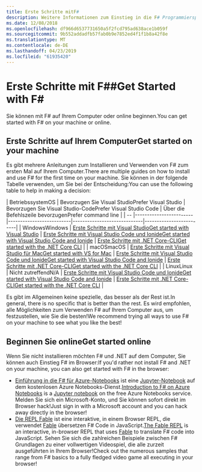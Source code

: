 ```yaml
---
title: Erste Schritte mitF#
description: Weitere Informationen zum Einstieg in die F# Programmiersprache.
ms.date: 12/08/2018
ms.openlocfilehash: df966d6537731650a5f2fcd795ad638ace1b059f
ms.sourcegitcommit: 9b552addadfb57fab0b9e7852ed4f1f1b8a42f8e
ms.translationtype: MT
ms.contentlocale: de-DE
ms.lasthandoff: 04/23/2019
ms.locfileid: "61935420"
---
```

# <a name="get-started-with-f"></a><span data-ttu-id="efdef-103">Erste Schritte mit F#\#</span><span class="sxs-lookup"><span data-stu-id="efdef-103">Get Started with F\#</span></span>

<span data-ttu-id="efdef-104">Sie können mit F# auf Ihrem Computer oder online beginnen.</span><span class="sxs-lookup"><span data-stu-id="efdef-104">You can get started with F# on your machine or online.</span></span>

## <a name="get-started-on-your-machine"></a><span data-ttu-id="efdef-105">Erste Schritte auf Ihrem Computer</span><span class="sxs-lookup"><span data-stu-id="efdef-105">Get started on your machine</span></span>

<span data-ttu-id="efdef-106">Es gibt mehrere Anleitungen zum Installieren und Verwenden von F# zum ersten Mal auf Ihrem Computer.</span><span class="sxs-lookup"><span data-stu-id="efdef-106">There are multiple guides on how to install and use F# for the first time on your machine.</span></span>  <span data-ttu-id="efdef-107">Sie können in der folgende Tabelle verwenden, um Sie bei der Entscheidung:</span><span class="sxs-lookup"><span data-stu-id="efdef-107">You can use the following table to help in making a decision:</span></span>

| <span data-ttu-id="efdef-108">Betriebssystem</span><span class="sxs-lookup"><span data-stu-id="efdef-108">OS</span></span> | <span data-ttu-id="efdef-109">Bevorzugen Sie Visual Studio</span><span class="sxs-lookup"><span data-stu-id="efdef-109">Prefer Visual Studio</span></span> | <span data-ttu-id="efdef-110">Bevorzugen Sie Visual Studio-Code</span><span class="sxs-lookup"><span data-stu-id="efdef-110">Prefer Visual Studio Code</span></span> | <span data-ttu-id="efdef-111">Über die Befehlszeile bevorzugen</span><span class="sxs-lookup"><span data-stu-id="efdef-111">Prefer command line</span></span> |
| -- |------------------------|--------------------------|-----------------------------|-------------------------|
| <span data-ttu-id="efdef-112">Windows</span><span class="sxs-lookup"><span data-stu-id="efdef-112">Windows</span></span> | [<span data-ttu-id="efdef-113">Erste Schritte mit Visual Studio</span><span class="sxs-lookup"><span data-stu-id="efdef-113">Get started with Visual Studio</span></span>](get-started-visual-studio.md) | [<span data-ttu-id="efdef-114">Erste Schritte mit Visual Studio Code und Ionide</span><span class="sxs-lookup"><span data-stu-id="efdef-114">Get started with Visual Studio Code and Ionide</span></span>](get-started-vscode.md) | [<span data-ttu-id="efdef-115">Erste Schritte mit .NET Core-CLI</span><span class="sxs-lookup"><span data-stu-id="efdef-115">Get started with the .NET Core CLI</span></span>](get-started-command-line.md) |
| <span data-ttu-id="efdef-116">macOS</span><span class="sxs-lookup"><span data-stu-id="efdef-116">macOS</span></span> | [<span data-ttu-id="efdef-117">Erste Schritte mit Visual Studio für Mac</span><span class="sxs-lookup"><span data-stu-id="efdef-117">Get started with VS for Mac</span></span>](get-started-with-visual-studio-for-mac.md) | [<span data-ttu-id="efdef-118">Erste Schritte mit Visual Studio Code und Ionide</span><span class="sxs-lookup"><span data-stu-id="efdef-118">Get started with Visual Studio Code and Ionide</span></span>](get-started-vscode.md) | [<span data-ttu-id="efdef-119">Erste Schritte mit .NET Core-CLI</span><span class="sxs-lookup"><span data-stu-id="efdef-119">Get started with the .NET Core CLI</span></span>](get-started-command-line.md) |
| <span data-ttu-id="efdef-120">Linux</span><span class="sxs-lookup"><span data-stu-id="efdef-120">Linux</span></span> | <span data-ttu-id="efdef-121">Nicht zutreffend</span><span class="sxs-lookup"><span data-stu-id="efdef-121">N/A</span></span> | [<span data-ttu-id="efdef-122">Erste Schritte mit Visual Studio Code und Ionide</span><span class="sxs-lookup"><span data-stu-id="efdef-122">Get started with Visual Studio Code and Ionide</span></span>](get-started-vscode.md) | [<span data-ttu-id="efdef-123">Erste Schritte mit .NET Core-CLI</span><span class="sxs-lookup"><span data-stu-id="efdef-123">Get started with the .NET Core CLI</span></span>](get-started-command-line.md) |

<span data-ttu-id="efdef-124">Es gibt im Allgemeinen keine spezielle, das besser als der Rest ist.</span><span class="sxs-lookup"><span data-stu-id="efdef-124">In general, there is no specific that is better than the rest.</span></span> <span data-ttu-id="efdef-125">Es wird empfohlen, alle Möglichkeiten zum Verwenden F# auf Ihrem Computer aus, um festzustellen, wie Sie die besten!</span><span class="sxs-lookup"><span data-stu-id="efdef-125">We recommend trying all ways to use F# on your machine to see what you like the best!</span></span>

## <a name="get-started-online"></a><span data-ttu-id="efdef-126">Beginnen Sie online</span><span class="sxs-lookup"><span data-stu-id="efdef-126">Get started online</span></span>

<span data-ttu-id="efdef-127">Wenn Sie nicht installieren möchten F# und .NET auf dem Computer, Sie können auch Einstieg F# im Browser:</span><span class="sxs-lookup"><span data-stu-id="efdef-127">If you'd rather not install F# and .NET on your machine, you can also get started with F# in the browser:</span></span>

* <span data-ttu-id="efdef-128">[Einführung in die F# für Azure-Notebooks](https://notebooks.azure.com/Microsoft/projects/2018-Intro-FSharp/html/Introduction%20to%20FSharp.ipynb) ist eine [Jupyter-Notebook](https://jupyter.org/) auf dem kostenlosen Azure Notebooks-Dienst.</span><span class="sxs-lookup"><span data-stu-id="efdef-128">[Introduction to F# on Azure Notebooks](https://notebooks.azure.com/Microsoft/projects/2018-Intro-FSharp/html/Introduction%20to%20FSharp.ipynb) is a [Jupyter notebook](https://jupyter.org/) on the free Azure Notebooks service.</span></span> <span data-ttu-id="efdef-129">Melden Sie sich ein Microsoft-Konto, und Sie können sofort direkt im Browser hack!</span><span class="sxs-lookup"><span data-stu-id="efdef-129">Just sign in with a Microsoft account and you can hack away directly in the browser!</span></span>
* <span data-ttu-id="efdef-130">[Die REPL Fable](https://fable.io/repl/) ist eine interaktive, in einem Browser REPL, die verwendet [Fable](https://fable.io/) übersetzen F# Code in JavaScript.</span><span class="sxs-lookup"><span data-stu-id="efdef-130">[The Fable REPL](https://fable.io/repl/) is an interactive, in-browser REPL that uses [Fable](https://fable.io/) to translate F# code into JavaScript.</span></span> <span data-ttu-id="efdef-131">Sehen Sie sich die zahlreichen Beispiele zwischen F# Grundlagen zu einer vollwertigen Videospiel, die alle zurzeit ausgeführten in Ihrem Browser!</span><span class="sxs-lookup"><span data-stu-id="efdef-131">Check out the numerous samples that range from F# basics to a fully fledged video game all executing in your browser!</span></span>
